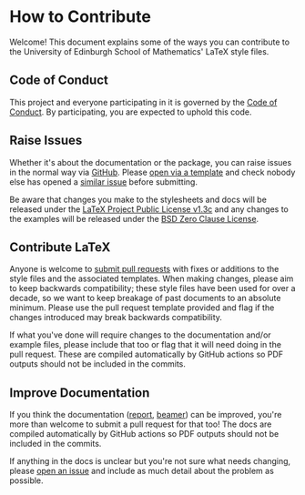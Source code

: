# How to Contribute

Welcome! This document explains some of the ways you can contribute to the University of Edinburgh School of Mathematics' LaTeX style files.

## Code of Conduct

This project and everyone participating in it is governed by the [Code of Conduct](https://github.com/Foggalong/edinburgh-math-latex/blob/main/.github/CODE_OF_CONDUCT.md). By participating, you are expected to uphold this code.

## Raise Issues

Whether it's about the documentation or the package, you can raise issues in the normal way via [GitHub](https://docs.github.com/en/issues/tracking-your-work-with-issues/creating-an-issue). Please [open via a template](https://github.com/Foggalong/edinburgh-math-latex/issues/new/choose) and check nobody else has opened a [similar issue](https://github.com/Foggalong/edinburgh-math-latex/issues?q=is%3Aissue) before submitting.

Be aware that changes you make to the stylesheets and docs will be released under the [LaTeX Project Public License v1.3c](https://choosealicense.com/licenses/lppl-1.3c/) and any changes to the examples will be released under the [BSD Zero Clause License](https://choosealicense.com/licenses/0bsd/).

## Contribute LaTeX

Anyone is welcome to [submit pull requests](https://github.com/Foggalong/edinburgh-math-latex/compare) with fixes or additions to the style files and the associated templates. When making changes, please aim to keep backwards compatibility; these style files have been used for over a decade, so we want to keep breakage of past documents to an absolute minimum. Please use the pull request template provided and flag if the changes introduced may break backwards compatibility.

If what you've done will require changes to the documentation and/or example files, please include that too or flag that it will need doing in the pull request. These are compiled automatically by GitHub actions so PDF outputs should not be included in the commits.

## Improve Documentation

If you think the documentation ([report](https://foggalong.github.io/edinburgh-math-latex/edmaths-docs.pdf), [beamer](https://foggalong.github.io/edinburgh-math-latex/beamertheme-edmaths-docs.pdf)) can be improved, you're more than welcome to submit a pull request for that too! The docs are compiled automatically by GitHub actions so PDF outputs should not be included in the commits.

If anything in the docs is unclear but you're not sure what needs changing, please [open an issue](https://github.com/Foggalong/edinburgh-math-latex/issues/new?labels=documentation&template=documentation.md) and include as much detail about the problem as possible.

